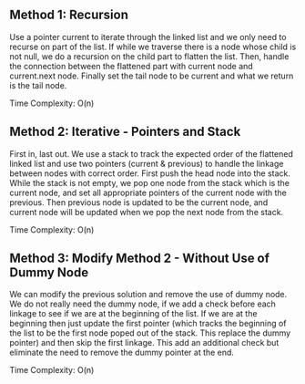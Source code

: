 ## Method 1: Recursion

Use a pointer current to iterate through the linked list and we only need to recurse on part of the list. If while we traverse there is a node whose child is not null, we do a recursion on the child part to flatten the list. Then, handle the connection between the flattened part with current node and current.next node. Finally set the tail node to be current and what we return is the tail node. </br>

Time Complexity: O(n)

## Method 2: Iterative - Pointers and Stack

First in, last out. We use a stack to track the expected order of the flattened linked list and use two pointers (current & previous) to handle the linkage 
between nodes with correct order. First push the head node into the stack. While the stack is not empty, we pop one node from the stack which is the current node, and set all appropriate pointers of the current node with the previous. Then previous node is updated to be the current node, and current node will be updated when we pop the next node from the stack. </br>

Time Complexity: O(n)

## Method 3: Modify Method 2 - Without Use of Dummy Node

We can modify the previous solution and remove the use of dummy node. We do not really need the dummy node, if we add a check before each linkage to see if
we are at the beginning of the list. If we are at the beginning then just update the first pointer (which tracks the beginning of the list to be the first 
node poped out of the stack. This replace the dummy pointer) and then skip the first linkage. This add an additional check but eliminate the need to remove
the dummy pointer at the end.

Time Complexity: O(n)

